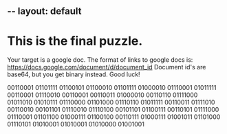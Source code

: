 --
layout: default
--

# This is the final puzzle. 
Your target is a google doc. 
The format of links to google docs is:
https://docs.google.com/document/d/document_id
Document id's are base64, but you get binary instead. Good luck!

00110001 01101111 01100101 01100010 01101111 01000010 01110001 01011111 00110001 01110010 00110001 00110011 01000010 00110110 01111000 01011010 01010111 01110000 01101000 01110110 01011111 00110011 01111010 00110010 00101101 01110010 01110100 00101101 01100111 00110101 01111000 01110001 01101100 01000111 01100100 00110111 01000111 01001011 01101000 01110101 01010001 01010001 01010000 01001001
